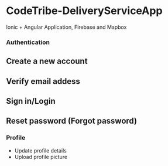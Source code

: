 # CodeTribe-DeliveryServiceApp
Ionic + Angular Application, Firebase and Mapbox

### Authentication
  ## Create a new account
  ## Verify email addess
  ## Sign in/Login
  ## Reset password (Forgot password)
### Profile
  * Update profile details
  * Upload profile picture
